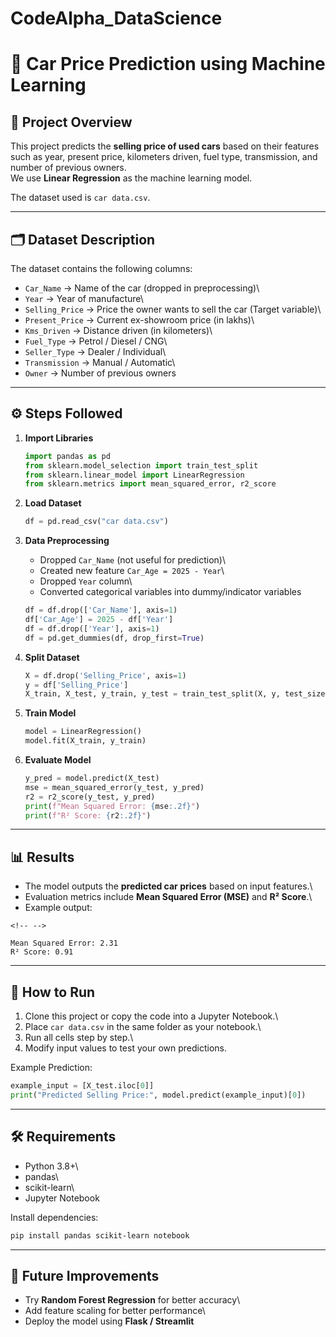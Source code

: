 # CodeAlpha_DataScience

# 🚗 Car Price Prediction using Machine Learning

## 📌 Project Overview

This project predicts the **selling price of used cars** based on their
features such as year, present price, kilometers driven, fuel type,
transmission, and number of previous owners.\
We use **Linear Regression** as the machine learning model.

The dataset used is `car data.csv`.

------------------------------------------------------------------------

## 🗂 Dataset Description

The dataset contains the following columns:

-   `Car_Name` → Name of the car (dropped in preprocessing)\
-   `Year` → Year of manufacture\
-   `Selling_Price` → Price the owner wants to sell the car (Target
    variable)\
-   `Present_Price` → Current ex-showroom price (in lakhs)\
-   `Kms_Driven` → Distance driven (in kilometers)\
-   `Fuel_Type` → Petrol / Diesel / CNG\
-   `Seller_Type` → Dealer / Individual\
-   `Transmission` → Manual / Automatic\
-   `Owner` → Number of previous owners

------------------------------------------------------------------------

## ⚙️ Steps Followed

1.  **Import Libraries**

    ``` python
    import pandas as pd
    from sklearn.model_selection import train_test_split
    from sklearn.linear_model import LinearRegression
    from sklearn.metrics import mean_squared_error, r2_score
    ```

2.  **Load Dataset**

    ``` python
    df = pd.read_csv("car data.csv")
    ```

3.  **Data Preprocessing**

    -   Dropped `Car_Name` (not useful for prediction)\
    -   Created new feature `Car_Age = 2025 - Year`\
    -   Dropped `Year` column\
    -   Converted categorical variables into dummy/indicator variables

    ``` python
    df = df.drop(['Car_Name'], axis=1)
    df['Car_Age'] = 2025 - df['Year']
    df = df.drop(['Year'], axis=1)
    df = pd.get_dummies(df, drop_first=True)
    ```

4.  **Split Dataset**

    ``` python
    X = df.drop('Selling_Price', axis=1)
    y = df['Selling_Price']
    X_train, X_test, y_train, y_test = train_test_split(X, y, test_size=0.2, random_state=42)
    ```

5.  **Train Model**

    ``` python
    model = LinearRegression()
    model.fit(X_train, y_train)
    ```

6.  **Evaluate Model**

    ``` python
    y_pred = model.predict(X_test)
    mse = mean_squared_error(y_test, y_pred)
    r2 = r2_score(y_test, y_pred)
    print(f"Mean Squared Error: {mse:.2f}")
    print(f"R² Score: {r2:.2f}")
    ```

------------------------------------------------------------------------

## 📊 Results

-   The model outputs the **predicted car prices** based on input
    features.\
-   Evaluation metrics include **Mean Squared Error (MSE)** and **R²
    Score**.\
-   Example output:

```{=html}
<!-- -->
```
    Mean Squared Error: 2.31  
    R² Score: 0.91  

------------------------------------------------------------------------

## 🚀 How to Run

1.  Clone this project or copy the code into a Jupyter Notebook.\
2.  Place `car data.csv` in the same folder as your notebook.\
3.  Run all cells step by step.\
4.  Modify input values to test your own predictions.

Example Prediction:

``` python
example_input = [X_test.iloc[0]]
print("Predicted Selling Price:", model.predict(example_input)[0])
```

------------------------------------------------------------------------

## 🛠️ Requirements

-   Python 3.8+\
-   pandas\
-   scikit-learn\
-   Jupyter Notebook

Install dependencies:

``` bash
pip install pandas scikit-learn notebook
```

------------------------------------------------------------------------

## 📌 Future Improvements

-   Try **Random Forest Regression** for better accuracy\
-   Add feature scaling for better performance\
-   Deploy the model using **Flask / Streamlit**

